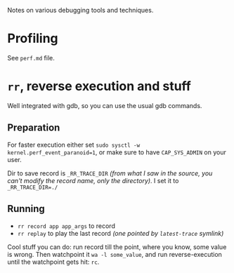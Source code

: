 Notes on various debugging tools and techniques.

# Profiling

See `perf.md` file.

# `rr`, reverse execution and stuff

Well integrated with gdb, so you can use the usual gdb commands.

## Preparation

For faster execution either set `sudo sysctl -w kernel.perf_event_paranoid=1`, or make sure to have `CAP_SYS_ADMIN` on your user.

Dir to save record is `_RR_TRACE_DIR` *(from what I saw in the source, you can't modify the record name, only the directory)*. I set it to `_RR_TRACE_DIR=./`

## Running

* `rr record app app_args` to record
* `rr replay` to play the last record *(one pointed by `latest-trace` symlink)*

Cool stuff you can do: run record till the point, where you know, some value is wrong. Then watchpoint it `wa -l some_value`, and run reverse-execution until the watchpoint gets hit: `rc`.
